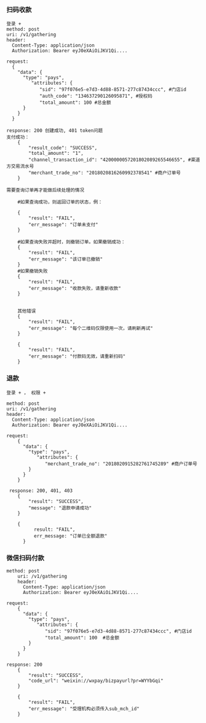 ### 扫码收款
   
    登录 + 
    method: post
    uri: /v1/gathering
    header: 
      Content-Type: application/json
      Authorization: Bearer eyJ0eXAiOiJKV1Qi....

    request:
      {
        "data": {
          "type": "pays",
             "attributes": {
                "sid": "97f076e5-e7d3-4d88-8571-277c87434ccc", #门店id
                "auth_code": "134637290126095871", #授权码
                "total_amount": 100 #总金额
          }
        }
      }

    response: 200 创建成功, 401 token问题
    支付成功：
        {
            "result_code": "SUCCESS",
            "total_amount": "1",
            "channel_transaction_id": "4200000057201802089265546655", #渠道方交易流水号
            "merchant_trade_no": "2018020816260992378541" #商户订单号
        }
        
    需要查询订单再才能做后续处理的情况
        
        #如果查询成功，则返回订单的状态，例：
        
        {
            "result": "FAIL",
            "err_message": "订单未支付"
        }
    
        #如果查询失败并超时，则撤销订单。如果撤销成功：
        {
            "result": "FAIL",
            "err_message": "该订单已撤销"
        }
        #如果撤销失败
        {
            "result": "FAIL",
            "err_message": "收款失败，请重新收款"
        }
    
    
        其他错误
        {
            "result": "FAIL",
            "err_message": "每个二维码仅限使用一次，请刷新再试"
        }
    
        {
            "result": "FAIL",
            "err_message": "付款码无效，请重新扫码"
        }
        
        
### 退款
   
    登录 + ， 权限 +
   
    method: post
    uri: /v1/gathering
    header: 
      Content-Type: application/json
      Authorization: Bearer eyJ0eXAiOiJKV1Qi....

    request:
        {
          "data": {
            "type": "pays",
               "attributes": {
                  "merchant_trade_no": "2018020915282761745289" #商户订单号
            }
          }
        }
     
     response: 200, 401, 403
        {
            "result": "SUCCESS",
            "message": "退款申请成功"
        }
        
        {
              result: "FAIL",
              err_message: "订单已全额退款" 
          }
          
### 微信扫码付款
    method: post
        uri: /v1/gathering
        header: 
          Content-Type: application/json
          Authorization: Bearer eyJ0eXAiOiJKV1Qi....
    
    request:
        {
          "data": {
            "type": "pays",
               "attributes": {
                  "sid": "97f076e5-e7d3-4d88-8571-277c87434ccc", #门店id
                  "total_amount": 100  #总金额
            }
          }
        }
        
    response: 200
        {
            "result": "SUCCESS",
            "code_url": "weixin://wxpay/bizpayurl?pr=WYYbGqi"
        }
        
        {
            "result": "FAIL",
            "err_message": "受理机构必须传入sub_mch_id"
        }